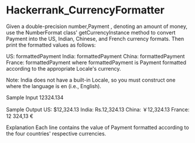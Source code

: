 # Hackerrank_CurrencyFormatter

Given a double-precision number,Payment , denoting an amount of money, use the NumberFormat class' getCurrencyInstance method to convert Payment into the US, Indian, Chinese, and French currency formats. Then print the formatted values as follows:

US: formattedPayment
India: formattedPayment
China: formattedPayment
France: formattedPayment
where formattedPayment is Payment formatted according to the appropriate Locale's currency.

Note: India does not have a built-in Locale, so you must construct one where the language is en (i.e., English).


Sample Input
12324.134

Sample Output
US: $12,324.13
India: Rs.12,324.13
China: ￥12,324.13
France: 12 324,13 €


Explanation
Each line contains the value of Payment formatted according to the four countries' respective currencies.
